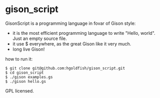 # gison_script

GisonScript is a programming language in fovar of Gison style:

* it is the most efficient programming language to write "Hello, world". Just an empty source file.
* it use $ everywhere, as the great Gison like it very much.
* long live Gison!

how to run it:

    $ git clone git@github.com:hgoldfish/gison_script.git
    $ cd gison_script
    $ ./gison examples.gs
    $ ./gison hello.gs

GPL licensed.
